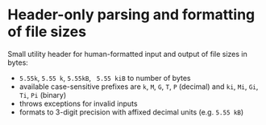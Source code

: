 Header-only parsing and formatting of file sizes
==================================================

Small utility header for human-formatted input and output of file sizes in bytes:

* `5.55k`, `5.55 k`, `5.55kB`, `  5.55 kiB ` to number of bytes
* available case-sensitive prefixes are `k`, `M`, `G`, `T`, `P` (decimal) and `ki`, `Mi`, `Gi`, `Ti`, `Pi` (binary)
* throws exceptions for invalid inputs
* formats to 3-digit precision with affixed decimal units (e.g. `5.55 kB`)

